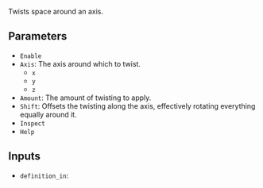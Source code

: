Twists space around an axis.

## Parameters

* `Enable`
* `Axis`: The axis around which to twist.
  * `x`
  * `y`
  * `z`
* `Amount`: The amount of twisting to apply.
* `Shift`: Offsets the twisting along the axis, effectively rotating everything equally around it.
* `Inspect`
* `Help`

## Inputs

* `definition_in`: 